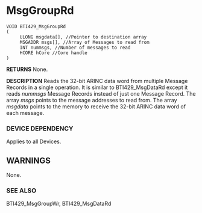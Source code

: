 # **MsgGroupRd**

```
VOID BTI429_MsgGroupRd
(
     ULONG msgdata[], //Pointer to destination array 
     MSGADDR msgs[], //Array of Messages to read from
     INT nummsgs, //Number of messages to read
     HCORE hCore //Core handle
)
```
**RETURNS** None.

**DESCRIPTION** Reads the 32-bit ARINC data word from multiple Message Records in a single operation. It is similar to BTI429\_MsgDataRd except it reads *nummsgs* Message Records instead of just one Message Record. The array *msgs* points to the message addresses to read from. The array *msgdata* points to the memory to receive the 32-bit ARINC data word of each message.

### **DEVICE DEPENDENCY**

Applies to all Devices.

## **WARNINGS**

None.

### **SEE ALSO**

BTI429\_MsgGroupWr, BTI429\_MsgDataRd